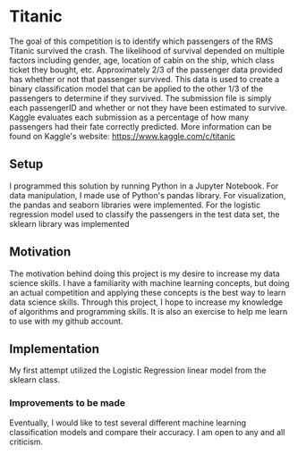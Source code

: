 # Titanic
The goal of this competition is to identify which passengers of the RMS Titanic survived the crash. The likelihood of survival depended on multiple factors including gender, age, location of cabin on the ship, which class ticket they bought, etc. Approximately 2/3 of the passenger data provided has whether or not that passenger survived. This data is used to create a binary classification model that can be applied to the other 1/3 of the passengers to determine if they survived. The submission file is simply each passengerID and whether or not they have been estimated to survive. Kaggle evaluates each submission as a percentage of how many passengers had their fate correctly predicted. More information can be found on Kaggle's website: https://www.kaggle.com/c/titanic

## Setup
I programmed this solution by running Python in a Jupyter Notebook. For data manipulation, I made use of Python's pandas library. For visualization, the pandas and seaborn libraries were implemented. For the logistic regression model used to classify the passengers in the test data set, the sklearn library was implemented

## Motivation
The motivation behind doing this project is my desire to increase my data science skills. I have a familiarity with machine learning concepts, but doing an actual competition and applying these concepts is the best way to learn data science skills. Through this project, I hope to increase my knowledge of algorithms and programming skills. It is also an exercise to help me learn to use with my github account. 

## Implementation
My first attempt utilized the Logistic Regression linear model from the sklearn class.

### Improvements to be made
Eventually, I would like to test several different machine learning classification models and compare their accuracy. I am open to any and all criticism.

